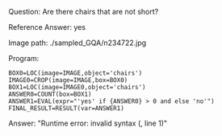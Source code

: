 Question: Are there chairs that are not short?

Reference Answer: yes

Image path: ./sampled_GQA/n234722.jpg

Program:

```
BOX0=LOC(image=IMAGE,object='chairs')
IMAGE0=CROP(image=IMAGE,box=BOX0)
BOX1=LOC(image=IMAGE0,object='chairs')
ANSWER0=COUNT(box=BOX1)
ANSWER1=EVAL(expr="'yes' if {ANSWER0} > 0 and else 'no'")
FINAL_RESULT=RESULT(var=ANSWER1)
```
Answer: "Runtime error: invalid syntax (<string>, line 1)"

